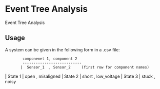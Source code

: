 # Event Tree Analysis
Event Tree Analysis

## Usage

A system can be given in the following form in a .csv file:

            componenet 1, component 2
            ---------------------------
           |  Sensor_1  , Sensor_2     (first row for component names)
  | State 1  |   open     ,  misaligned
  | State 2  |   short    ,  low_voltage
  | State 3  |   stuck    ,  noisy
